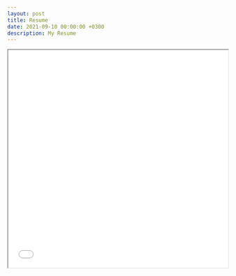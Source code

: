 ```yaml
---
layout: post
title: Resume
date: 2021-09-10 00:00:00 +0300
description: My Resume
---
```

<iframe src="../assets/Resume_N.pdf" width="100%" height="500px">
</iframe>